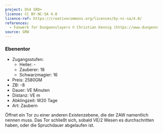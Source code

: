 ```yaml
---
project: DS4 SRD+
license: CC BY-NC-SA 4.0
licence-ref: https://creativecommons.org/licenses/by-nc-sa/4.0/
references: 
  - Fanwerk for Dungeonslayers © Christian Kennig (https://www.dungeonslayers.net/)
source: GRW
---
```


### Ebenentor

- Zugangsstufen:
  - Heiler: -
  - Zauberer: 18
  - Schwarzmagier: 16
- Preis: 2580GM
- ZB: -8
- Dauer: VE Minuten
- Distanz: VE m
- Abklingzeit: W20 Tage
- Art: Zaubern

Öffnet ein Tor zu einer anderen Existenzebene, die der ZAW namentlich nennen muss. Das Tor schließt sich, sobald VE/2 Wesen es durchschritten haben, oder die Spruchdauer abgelaufen ist.

